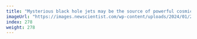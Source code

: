 ```yaml
---
title: "Mysterious black hole jets may be the source of powerful cosmic rays"
imageUrl: "https://images.newscientist.com/wp-content/uploads/2024/01/25142329/SEI_188721038.jpg?width=788"
index: 278
weight: 278
---
```

